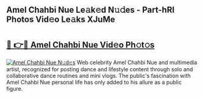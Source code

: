 ## Amel Chahbi Nue Le𝚊k𝚎d N𝚞𝚍es - Part-hRI Photos Vid𝚎o Le𝚊ks XJuMe

# <h2><a href="http://fb6t5h.evod.top/?m=Amel+Chahbi+Nue">🔗 👉🔴 Amel Chahbi Nue Vid𝚎o Ph𝚘t𝚘s</a></h2>

[![Amel Chahbi Nue N𝚞d𝚎s](https://i.imgur.com/8V9OHl7.gif)](http://fb6t5h.evod.top/?m=Amel+Chahbi+Nue)
Web celebrity Amel Chahbi Nue and multimedia artist, recognized for posting dance and lifestyle content through solo and collaborative dance routines and mini vlogs. The public's fascination with Amel Chahbi Nue personal life has only added to his allure as a public figure. 
